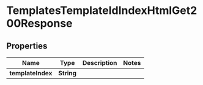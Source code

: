 

# TemplatesTemplateIdIndexHtmlGet200Response


## Properties

| Name | Type | Description | Notes |
|------------ | ------------- | ------------- | -------------|
|**templateIndex** | **String** |  |  |




